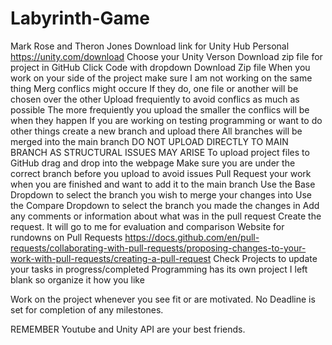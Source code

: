 # Labyrinth-Game
Mark Rose and Theron Jones 
Download link for Unity Hub Personal https://unity.com/download
Choose your Unity Verson
Download zip file for project in GitHub 
  Click Code with dropdown
  Download Zip file
When you work on your side of the project make sure I am not working on the same thing
  Merg conflics might occure
    If they do, one file or another will be chosen over the other
  Upload frequiently to avoid conflics as much as possible
    The more frequiently you upload the smaller the conflics will be when they happen
  If you are working on testing programming or want to do other things create a new branch and upload there
    All branches will be merged into the main branch
      DO NOT UPLOAD DIRECTLY TO MAIN BRANCH AS STRUCTURAL ISSUES MAY ARISE
To upload project files to GitHub drag and drop into the webpage
  Make sure you are under the correct branch before you upload to avoid issues
Pull Request your work when you are finished and want to add it to the main branch
  Use the Base Dropdown to select the branch you wish to merge your changes into
  Use the Compare Dropdown to select the branch you made the changes in
  Add any comments or information about what was in the pull request
  Create the request. It will go to me for evaluation and comparison
  Website for rundowns on Pull Requests 
  https://docs.github.com/en/pull-requests/collaborating-with-pull-requests/proposing-changes-to-your-work-with-pull-requests/creating-a-pull-request
Check Projects to update your tasks in progress/completed
  Programming has its own project I left blank so organize it how you like

Work on the project whenever you see fit or are motivated. No Deadline is set for completion of any milestones.

REMEMBER
  Youtube and Unity API are your best friends.
